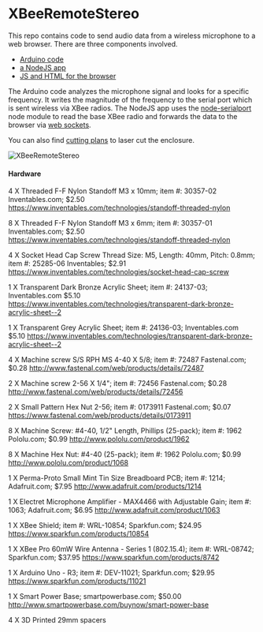 # XBeeRemoteStereo

This repo contains code to send audio data from a wireless microphone to a web browser. There are three components involved.

* [Arduino code](https://github.com/vinceallenvince/XBeeRemoteStereo/tree/master/Arduino)
* [a NodeJS app](https://github.com/vinceallenvince/XBeeRemoteStereo)
* [JS and HTML for the browser](https://github.com/vinceallenvince/XBeeRemoteStereo/tree/master/public)

The Arduino code analyzes the microphone signal and looks for a specific frequency. It writes the magnitude of the frequency to the serial port which is sent wireless via XBee radios. The NodeJS app uses the [node-serialport](https://github.com/voodootikigod/node-serialport) node module to read the base XBee radio and forwards the data to the browser via [web sockets](http://socket.io).

You can also find [cutting plans](https://github.com/vinceallenvince/XBeeRemoteStereo/tree/master/enclosure) to laser cut the enclosure.

![XBeeRemoteStereo](https://raw.githubusercontent.com/vinceallenvince/XBeeRemoteStereo/master/images/xbeemic.jpg)

#### Hardware

4 X Threaded F-F Nylon Standoff M3 x 10mm; item #: 30357-02 Inventables.com; $2.50
https://www.inventables.com/technologies/standoff-threaded-nylon

8 X Threaded F-F Nylon Standoff M3 x 6mm; item #: 30357-01 Inventables.com; $2.50
https://www.inventables.com/technologies/standoff-threaded-nylon

4 X Socket Head Cap Screw Thread Size: M5, Length: 40mm, Pitch: 0.8mm; item #: 25285-06 Inventables; $2.91
https://www.inventables.com/technologies/socket-head-cap-screw

1 X Transparent Dark Bronze Acrylic Sheet; item #: 24137-03; Inventables.com $5.10
https://www.inventables.com/technologies/transparent-dark-bronze-acrylic-sheet--2

1 X Transparent Grey Acrylic Sheet; item #: 24136-03; Inventables.com $5.10
https://www.inventables.com/technologies/transparent-dark-bronze-acrylic-sheet--2

4 X Machine screw S/S RPH MS 4-40 X 5/8; item #: 72487 Fastenal.com; $0.28
http://www.fastenal.com/web/products/details/72487

2 X Machine screw 2-56 X 1/4"; item #: 72456 Fastenal.com; $0.28
http://www.fastenal.com/web/products/details/72456

2 X Small Pattern Hex Nut 2-56; item #: 0173911 Fastenal.com; $0.07
https://www.fastenal.com/web/products/details/0173911

8 X Machine Screw: #4-40, 1/2" Length, Phillips (25-pack); item #: 1962 Pololu.com; $0.99
http://www.pololu.com/product/1962

8 X Machine Hex Nut: #4-40 (25-pack); item #: 1962 Pololu.com; $0.99
http://www.pololu.com/product/1068

1 X Perma-Proto Small Mint Tin Size Breadboard PCB; item #: 1214; Adafruit.com; $7.95
http://www.adafruit.com/products/1214

1 X Electret Microphone Amplifier - MAX4466 with Adjustable Gain; item #: 1063; Adafruit.com; $6.95
http://www.adafruit.com/product/1063

1 X XBee Shield; item #: WRL-10854; Sparkfun.com; $24.95
https://www.sparkfun.com/products/10854

1 X XBee Pro 60mW Wire Antenna - Series 1 (802.15.4); item #: WRL-08742; Sparkfun.com; $37.95
https://www.sparkfun.com/products/8742

1 X Arduino Uno - R3; item #: DEV-11021; Sparkfun.com; $29.95
https://www.sparkfun.com/products/11021

1 X Smart Power Base; smartpowerbase.com; $50.00
http://www.smartpowerbase.com/buynow/smart-power-base

4 X 3D Printed 29mm spacers

